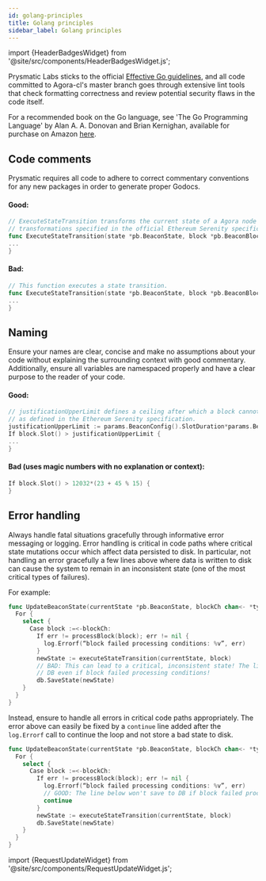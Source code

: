 ```yaml
---
id: golang-principles
title: Golang principles
sidebar_label: Golang principles
---
```


import {HeaderBadgesWidget} from '@site/src/components/HeaderBadgesWidget.js';

<HeaderBadgesWidget />

Prysmatic Labs sticks to the official [Effective Go guidelines](https://golang.org/doc/effective_go.html), and all code committed to Agora-cl's master branch goes through extensive lint tools that check formatting correctness and review potential security flaws in the code itself.

For a recommended book on the Go language, see 'The Go Programming Language' by Alan A. A. Donovan and Brian Kernighan, available for purchase on Amazon [here](https://www.amazon.com/Programming-Language-Addison-Wesley-Professional-Computing/dp/0134190440).

## Code comments

Prysmatic requires all code to adhere to correct commentary conventions for any new packages in order to generate proper Godocs.

#### Good:

```go
// ExecuteStateTransition transforms the current state of a Agora node by applying the
// transformations specified in the official Ethereum Serenity specification.
func ExecuteStateTransition(state *pb.BeaconState, block *pb.BeaconBlock) (*pb.BeaconState, error) {
...
}
```

#### Bad:

```go
// This function executes a state transition.
func ExecuteStateTransition(state *pb.BeaconState, block *pb.BeaconBlock) (*pb.BeaconState, error) {
...
}
```

## Naming

Ensure your names are clear, concise and make no assumptions about your code without explaining the surrounding context with good commentary. Additionally, ensure all variables are namespaced properly and have a clear purpose to the reader of your code.

#### Good:

```go
// justificationUpperLimit defines a ceiling after which a block cannot pass processing conditions
// as defined in the Ethereum Serenity specification.
justificationUpperLimit := params.BeaconConfig().SlotDuration*params.BeaconConfig().JustificationBoundary
If block.Slot() > justificationUpperLimit {
...
}
```

#### Bad \(uses magic numbers with no explanation or context\):

```go
If block.Slot() > 12032*(23 + 45 % 15) {
}
```

## Error handling

Always handle fatal situations gracefully through informative error messaging or logging. Error handling is critical in code paths where critical state mutations occur which affect data persisted to disk. In particular, not handling an error gracefully a few lines above where data is written to disk can cause the system to remain in an inconsistent state \(one of the most critical types of failures\).

For example:

```go
func UpdateBeaconState(currentState *pb.BeaconState, blockCh chan<- *types.Block) {
  For {
    select {
      Case block :=<-blockCh:
        If err != processBlock(block); err != nil {
          log.Errorf(“block failed processing conditions: %v”, err)
        }
        newState := executeStateTransition(currentState, block)
        // BAD: This can lead to a critical, inconsistent state! The line below will save to DB
        // DB even if block failed processing conditions!
        db.SaveState(newState)
    }
  }
}
```

Instead, ensure to handle all errors in critical code paths appropriately. The error above can easily be fixed by a `continue` line added after the `log.Errorf` call to continue the loop and not store a bad state to disk.

```go
func UpdateBeaconState(currentState *pb.BeaconState, blockCh chan<- *types.Block) {
  For {
    select {
      Case block :=<-blockCh:
        If err != processBlock(block); err != nil {
          log.Errorf(“block failed processing conditions: %v”, err)
          // GOOD: The line below won't save to DB if block failed processing conditions.
          continue
        }
        newState := executeStateTransition(currentState, block)
        db.SaveState(newState)
    }
  }
}
```

import {RequestUpdateWidget} from '@site/src/components/RequestUpdateWidget.js';

<RequestUpdateWidget />
